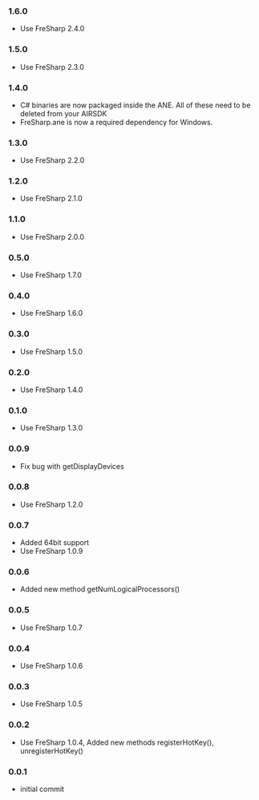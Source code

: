 ### 1.6.0
- Use FreSharp 2.4.0

### 1.5.0
- Use FreSharp 2.3.0

### 1.4.0
- C# binaries are now packaged inside the ANE. All of these need to be deleted from your AIRSDK 
- FreSharp.ane is now a required dependency for Windows. 

### 1.3.0
- Use FreSharp 2.2.0

### 1.2.0
- Use FreSharp 2.1.0

### 1.1.0
- Use FreSharp 2.0.0

### 0.5.0
- Use FreSharp 1.7.0

### 0.4.0
- Use FreSharp 1.6.0

### 0.3.0
- Use FreSharp 1.5.0

### 0.2.0
- Use FreSharp 1.4.0

### 0.1.0
- Use FreSharp 1.3.0

### 0.0.9
- Fix bug with getDisplayDevices

### 0.0.8
- Use FreSharp 1.2.0

### 0.0.7
- Added 64bit support
- Use FreSharp 1.0.9

### 0.0.6  
- Added new method getNumLogicalProcessors()

### 0.0.5  
- Use FreSharp 1.0.7

### 0.0.4  
- Use FreSharp 1.0.6

### 0.0.3  
- Use FreSharp 1.0.5

### 0.0.2  
- Use FreSharp 1.0.4, Added new methods registerHotKey(), unregisterHotKey()

### 0.0.1  
- initial commit
